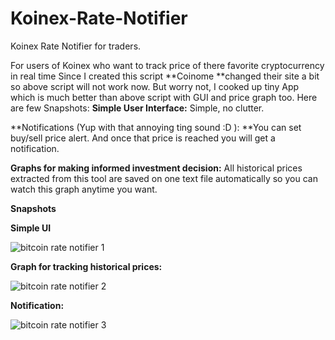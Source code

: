 # Koinex-Rate-Notifier
Koinex Rate Notifier for traders. 

For users of Koinex who want to track price of there favorite cryptocurrency in real time
Since I created this script **Coinome **changed their site a bit so above script will not work now.
But worry not, I cooked up tiny App which is much better than above script with GUI and price graph too.
Here are few Snapshots:
**Simple User Interface:**
Simple, no clutter.

**Notifications (Yup with that annoying ting sound :D ):
**You can set buy/sell price alert. And once that price is reached you will get a notification.

**Graphs for making informed investment decision:**
All historical prices extracted from this tool are saved on one text file automatically so you can watch this graph anytime you want.

**Snapshots**

**Simple UI**


![bitcoin rate notifier 1](https://user-images.githubusercontent.com/8502835/33819168-00afe614-de6f-11e7-89ae-81e270cced79.png)

**Graph for tracking historical prices:**


![bitcoin rate notifier 2](https://user-images.githubusercontent.com/8502835/33819169-0216db8e-de6f-11e7-9ada-bc44d238bb29.jpg)

**Notification:**


![bitcoin rate notifier 3](https://user-images.githubusercontent.com/8502835/33819171-02d1e758-de6f-11e7-83c4-f8377623902c.jpg)
 
